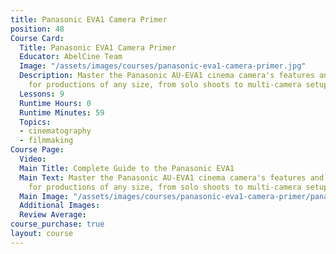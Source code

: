 ```yaml
---
title: Panasonic EVA1 Camera Primer
position: 48
Course Card:
  Title: Panasonic EVA1 Camera Primer
  Educator: AbelCine Team
  Image: "/assets/images/courses/panasonic-eva1-camera-primer.jpg"
  Description: Master the Panasonic AU-EVA1 cinema camera's features and operations
    for productions of any size, from solo shoots to multi-camera setups.
  Lessons: 9
  Runtime Hours: 0
  Runtime Minutes: 59
  Topics:
  - cinematography
  - filmmaking
Course Page:
  Video: 
  Main Title: Complete Guide to the Panasonic EVA1
  Main Text: Master the Panasonic AU-EVA1 cinema camera's features and operations
    for productions of any size, from solo shoots to multi-camera setups.
  Main Image: "/assets/images/courses/panasonic-eva1-camera-primer/panasonic-eva1-camera-primer-main.jpg"
  Additional Images: 
  Review Average: 
course_purchase: true
layout: course
---
```


